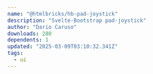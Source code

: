 ```yaml
---
name: "@htmlbricks/hb-pad-joystick"
description: "Svelte-Bootstrap pad-joystick"
author: "Dario Caruso"
downloads: 280
dependents: 1
updated: "2025-03-09T03:10:32.341Z"
tags: 
  - ui
---
```

